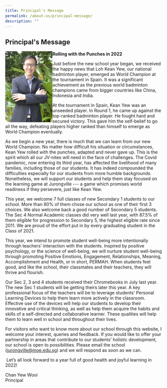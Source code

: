 ```yaml
---
title: Principal's Message
permalink: /about-us/principal-message/
description: ""
---
```

## Principal's Message

<img src="/images/Principal Photo.jpg" style="width:30%" align=left>

**Rolling with the Punches in 2022**

Just before the new school year began, we received the happy news that Loh Kean Yew, our national badminton player, emerged as World Champion at the tournament in Spain. It was a significant achievement as the previous world badminton champions came from bigger countries like China, Indonesia and India.

At the tournament in Spain, Kean Yew was an unseeded player. In Round 1, he came up against the top-ranked badminton player. He fought hard and secured victory. This gave him the self-belief to go all the way, defeating players higher ranked than himself to emerge as World Champion eventually.

As we begin a new year, there is much that we can learn from our new World Champion. No matter how difficult his situation or circumstances, Kean Yew rolled with the punches, adapted and never gave up. This is the spirit which all our JV-nites will need in the face of challenges. The Covid pandemic, now entering its third year, has affected the livelihood of many families, including those of our students. It has indeed compounded the difficulties especially for our students from more humble backgrounds. Nonetheless, we will support our students and help them stay focused on the learning game at Jurongville --- a game which promises world readiness if they persevere, just like Kean Yew.  
  
This year, we welcome 7 full classes of new Secondary 1 students to our school. More than 80% of them chose our school as one of their first 3 choices. We also welcome back a good number of Secondary 5 students. The Sec 4 Normal Academic classes did very well last year, with 87.5% of them eligible for progression to Secondary 5, the highest eligible rate since 2011. We are proud of the effort put in by every graduating student in the Class of 2021.  
  
This year, we intend to promote student well-being more intentionally through teachers’ interaction with the students. Inspired by positive psychology, or the science of well-being, we will nurture student well-being through promoting Positive Emotions, Engagement, Relationships, Meaning, Accomplishment and Health, or in short, PERMAH. When students feel good, and like the school, their classmates and their teachers, they will thrive and flourish.  
  
Our Sec 2, 3 and 4 students received their Chromebooks in July last year. The new Sec 1 students will be getting theirs later this year. A key professional focus of the teachers will be to leverage students’ Personal Learning Devices to help them learn more actively in the classroom. Effective use of the devices will help our students to develop their innovative and critical thinking, as well as help them acquire the habits and skills of a self-directed and collaborative learner. These qualities will help them to learn well in school and throughout their lives.

For visitors who want to know more about our school through this website, I welcome your interest, queries and feedback. If you would like to offer your partnership in areas that contribute to our students’ holistic development, our school is open to possibilities. Please email the school ([jurongville@moe.edu.sg](mailto:jurongville@moe.edu.sg)) and we will respond as soon as we can.  
  
 Let’s all look forward to a year full of good health and joyful learning in 2022!  
  
Chan Yew Wooi  
Principal

